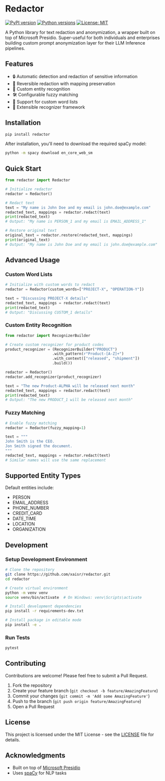 # Redactor

[![PyPI version](https://badge.fury.io/py/redactor.svg)](https://badge.fury.io/py/redactor)
[![Python versions](https://img.shields.io/pypi/pyversions/redactor.svg)](https://pypi.org/project/redactor/)
[![License: MIT](https://img.shields.io/badge/License-MIT-yellow.svg)](https://opensource.org/licenses/MIT)

A Python library for text redaction and anonymization, a wrapper built on top of Microsoft Presidio. Super-useful for both individuals and enterprises building custom prompt anonymization layer for their LLM Inference pipelines.  

## Features

- 🔒 Automatic detection and redaction of sensitive information
- 🔄 Reversible redaction with mapping preservation
- 🎯 Custom entity recognition
- 🛠 Configurable fuzzy matching
- 📝 Support for custom word lists
- 🔧 Extensible recognizer framework

## Installation

```bash
pip install redactor
```

After installation, you'll need to download the required spaCy model:

```bash
python -m spacy download en_core_web_sm
```

## Quick Start

```python
from redactor import Redactor

# Initialize redactor
redactor = Redactor()

# Redact text
text = "My name is John Doe and my email is john.doe@example.com"
redacted_text, mappings = redactor.redact(text)
print(redacted_text)
# Output: "My name is PERSON_1 and my email is EMAIL_ADDRESS_1"

# Restore original text
original_text = redactor.restore(redacted_text, mappings)
print(original_text)
# Output: "My name is John Doe and my email is john.doe@example.com"
```

## Advanced Usage

### Custom Word Lists

```python
# Initialize with custom words to redact
redactor = Redactor(custom_words=["PROJECT-X", "OPERATION-Y"])

text = "Discussing PROJECT-X details"
redacted_text, mappings = redactor.redact(text)
print(redacted_text)
# Output: "Discussing CUSTOM_1 details"
```

### Custom Entity Recognition

```python
from redactor import RecognizerBuilder

# Create custom recognizer for product codes
product_recognizer = (RecognizerBuilder("PRODUCT")
                     .with_pattern(r"Product-[A-Z]+")
                     .with_context(["released", "shipment"])
                     .build())

redactor = Redactor()
redactor.add_recognizer(product_recognizer)

text = "The new Product-ALPHA will be released next month"
redacted_text, mappings = redactor.redact(text)
print(redacted_text)
# Output: "The new PRODUCT_1 will be released next month"
```

### Fuzzy Matching

```python
# Enable fuzzy matching
redactor = Redactor(fuzzy_mapping=1)

text = """
John Smith is the CEO.
Jon Smith signed the document.
"""
redacted_text, mappings = redactor.redact(text)
# Similar names will use the same replacement
```

## Supported Entity Types

Default entities include:
- PERSON
- EMAIL_ADDRESS
- PHONE_NUMBER
- CREDIT_CARD
- DATE_TIME
- LOCATION
- ORGANIZATION

## Development

### Setup Development Environment

```bash
# Clone the repository
git clone https://github.com/xaisr/redactor.git
cd redactor

# Create virtual environment
python -m venv venv
source venv/bin/activate  # On Windows: venv\Scripts\activate

# Install development dependencies
pip install -r requirements-dev.txt

# Install package in editable mode
pip install -e .
```

### Run Tests

```bash
pytest
```

## Contributing

Contributions are welcome! Please feel free to submit a Pull Request.

1. Fork the repository
2. Create your feature branch (`git checkout -b feature/AmazingFeature`)
3. Commit your changes (`git commit -m 'Add some AmazingFeature'`)
4. Push to the branch (`git push origin feature/AmazingFeature`)
5. Open a Pull Request

## License

This project is licensed under the MIT License - see the [LICENSE](LICENSE) file for details.

## Acknowledgments

- Built on top of [Microsoft Presidio](https://github.com/microsoft/presidio)
- Uses [spaCy](https://spacy.io/) for NLP tasks
